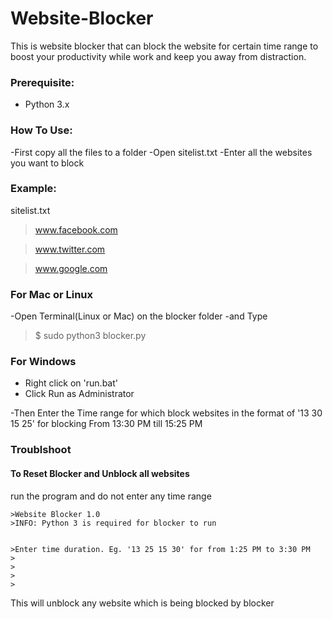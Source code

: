 # Website-Blocker

This is website blocker that can block the website for certain time range to boost your productivity while work and keep you away from distraction.

### Prerequisite:
  - Python 3.x
  
### How To Use:
  -First copy all the files to a folder
  -Open sitelist.txt
  -Enter all the websites you want to block
  ### Example:
  sitelist.txt
 
   >www.facebook.com 
   
   >www.twitter.com 
   
   >www.google.com
  
  ### For Mac or Linux
  -Open Terminal(Linux or Mac) on the blocker folder
  -and Type

   >$ sudo python3 blocker.py
  
  ### For Windows
  - Right click on 'run.bat' 
  - Click Run as Administrator
  
  
  -Then Enter the Time range for which block websites in the format of
  '13 30 15 25' for blocking From 13:30 PM till 15:25 PM
  
  ### Troublshoot
  #### To Reset Blocker and Unblock all websites
  run the program and do not enter any time range

    >Website Blocker 1.0
    >INFO: Python 3 is required for blocker to run


    >Enter time duration. Eg. '13 25 15 30' for from 1:25 PM to 3:30 PM
    >
    >
    >
    >
    
  
  This will unblock any website which is being blocked by blocker
  
  
  

